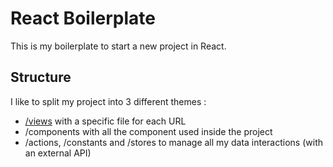 # React Boilerplate

This is my boilerplate to start a new project in React.

## Structure

I like to split my project into 3 different themes :
- [/views](./src/views) with a specific file for each URL
- /components with all the component used inside the project
- /actions, /constants and /stores to manage all my data interactions (with an external API)